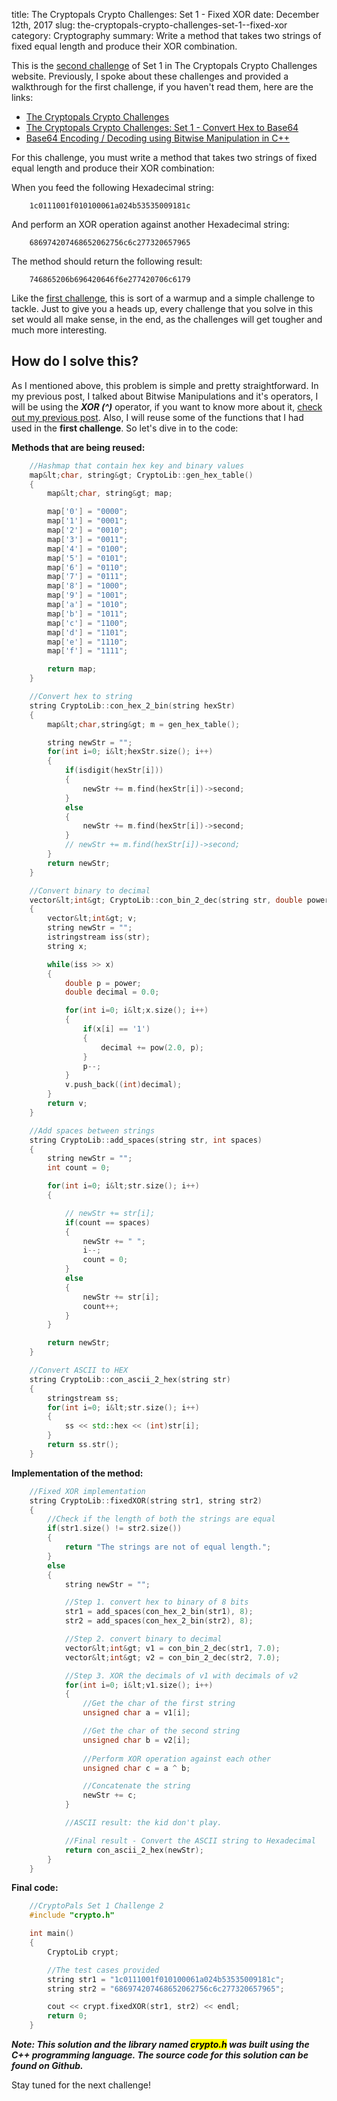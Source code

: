 title: The Cryptopals Crypto Challenges: Set 1 - Fixed XOR
date: December 12th, 2017
slug: the-cryptopals-crypto-challenges-set-1--fixed-xor
category: Cryptography
summary: Write a method that takes two strings of fixed equal length and produce their XOR combination.

This is the [second
challenge](http://cryptopals.com/sets/1/challenges/2) of Set 1 in The
Cryptopals Crypto Challenges website. Previously, I spoke about these
challenges and provided a walkthrough for the first challenge, if you
haven't read them, here are the links:

+ [The Cryptopals Crypto
    Challenges](/posts/the-cryptopals-crypto-challenges)
+ [The Cryptopals Crypto Challenges: Set 1 - Convert Hex to
    Base64](/posts/the-cryptopals-crypto-challenges-set-1--convert-hex-to-base64)
+ [Base64 Encoding / Decoding using Bitwise Manipulation in
    C++](/posts/base64-encoding--decoding-using-bitwise-manipulation-in-c)

For this challenge, you must write a method that takes two strings of
fixed equal length and produce their XOR combination:

When you feed the following Hexadecimal string:

```plaintext
    1c0111001f010100061a024b53535009181c
```

And perform an XOR operation against another Hexadecimal string:

```plaintext
    686974207468652062756c6c277320657965
```

The method should return the following result:

```plaintext
    746865206b696420646f6e277420706c6179
```

Like the [first
challenge](/posts/the-cryptopals-crypto-challenges-set-1-convert-hex-to-base64),
this is sort of a warmup and a simple challenge to tackle. Just to give
you a heads up, every challenge that you solve in this set would all
make sense, in the end, as the challenges will get tougher and much more
interesting.

## How do I solve this?

As I mentioned above, this problem is simple and pretty straightforward.
In my previous post, I talked about Bitwise Manipulations and it's
operators, I will be using the ***XOR (\^)*** operator, if you want to
know more about it, [check out my previous
post](/posts/base64-encoding--decoding-using-bitwise-manipulation-in-c).
Also, I will reuse some of the functions that I had used in the **first
challenge**. So let's dive in to the code:

**Methods that are being reused:**

```cpp
    //Hashmap that contain hex key and binary values
    map&lt;char, string&gt; CryptoLib::gen_hex_table()
    {
        map&lt;char, string&gt; map;

        map['0'] = "0000";
        map['1'] = "0001";
        map['2'] = "0010";
        map['3'] = "0011";
        map['4'] = "0100";
        map['5'] = "0101";
        map['6'] = "0110";
        map['7'] = "0111";
        map['8'] = "1000";
        map['9'] = "1001";
        map['a'] = "1010";
        map['b'] = "1011";
        map['c'] = "1100";
        map['d'] = "1101";
        map['e'] = "1110";
        map['f'] = "1111";

        return map;
    }

    //Convert hex to string
    string CryptoLib::con_hex_2_bin(string hexStr)
    {
        map&lt;char,string&gt; m = gen_hex_table();

        string newStr = "";
        for(int i=0; i&lt;hexStr.size(); i++)
        {
            if(isdigit(hexStr[i]))
            {
                newStr += m.find(hexStr[i])->second;
            }
            else
            {
                newStr += m.find(hexStr[i])->second;
            }
            // newStr += m.find(hexStr[i])->second;
        }
        return newStr;
    }

    //Convert binary to decimal
    vector&lt;int&gt; CryptoLib::con_bin_2_dec(string str, double power)
    {
        vector&lt;int&gt; v;
        string newStr = "";
        istringstream iss(str);
        string x;

        while(iss >> x)
        {
            double p = power;
            double decimal = 0.0;

            for(int i=0; i&lt;x.size(); i++)
            {
                if(x[i] == '1')
                {
                    decimal += pow(2.0, p);
                }
                p--;
            }
            v.push_back((int)decimal);
        }
        return v;
    }

    //Add spaces between strings
    string CryptoLib::add_spaces(string str, int spaces)
    {
        string newStr = "";
        int count = 0;

        for(int i=0; i&lt;str.size(); i++)
        {

            // newStr += str[i];
            if(count == spaces)
            {
                newStr += " ";
                i--;
                count = 0;
            }
            else
            {
                newStr += str[i];
                count++;
            }
        }

        return newStr;
    }

    //Convert ASCII to HEX
    string CryptoLib::con_ascii_2_hex(string str)
    {
        stringstream ss;
        for(int i=0; i&lt;str.size(); i++)
        {
            ss << std::hex << (int)str[i];
        }
        return ss.str();
    }
```

**Implementation of the method:**

```cpp
    //Fixed XOR implementation
    string CryptoLib::fixedXOR(string str1, string str2)
    {
        //Check if the length of both the strings are equal
        if(str1.size() != str2.size())
        {
            return "The strings are not of equal length.";
        }
        else
        {
            string newStr = "";

            //Step 1. convert hex to binary of 8 bits
            str1 = add_spaces(con_hex_2_bin(str1), 8);
            str2 = add_spaces(con_hex_2_bin(str2), 8);

            //Step 2. convert binary to decimal
            vector&lt;int&gt; v1 = con_bin_2_dec(str1, 7.0);
            vector&lt;int&gt; v2 = con_bin_2_dec(str2, 7.0);

            //Step 3. XOR the decimals of v1 with decimals of v2
            for(int i=0; i&lt;v1.size(); i++)
            {
                //Get the char of the first string
                unsigned char a = v1[i];

                //Get the char of the second string
                unsigned char b = v2[i];
                
                //Perform XOR operation against each other
                unsigned char c = a ^ b;

                //Concatenate the string
                newStr += c;
            }

            //ASCII result: the kid don't play.

            //Final result - Convert the ASCII string to Hexadecimal
            return con_ascii_2_hex(newStr); 
        }
    }
```

**Final code:**

```cpp
    //CryptoPals Set 1 Challenge 2
    #include "crypto.h"

    int main()
    {
        CryptoLib crypt;

        //The test cases provided
        string str1 = "1c0111001f010100061a024b53535009181c";
        string str2 = "686974207468652062756c6c277320657965";

        cout << crypt.fixedXOR(str1, str2) << endl;
        return 0;
    }
```

***Note: This solution and the library named <mark>crypto.h</mark> was
built using the C++ programming language. The source code for this
solution can be found on Github.***

Stay tuned for the next challenge!